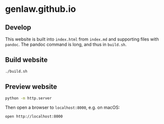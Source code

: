 # genlaw.github.io

## Develop

This website is built into `index.html` from `index.md` and supporting files with `pandoc`. The pandoc command is long, and thus in `build.sh`.

## Build website

```bash
./build.sh
```

## Preview website

```bash
python -m http.server
```

Then open a browser to `localhost:8000`, e.g. on macOS:

```bash
open http://localhost:8000
```
